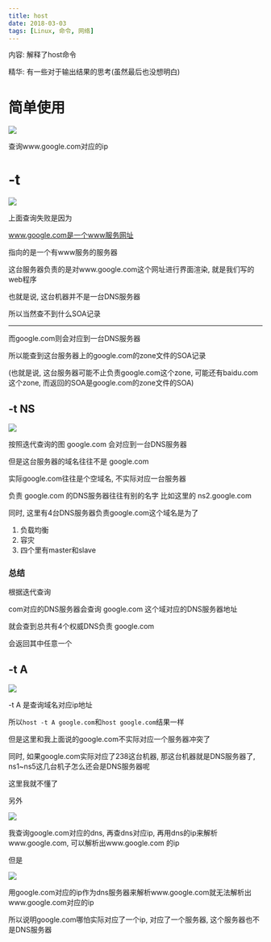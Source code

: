 ```yaml
---
title: host
date: 2018-03-03
tags: [Linux, 命令, 网络]
---
```


内容: 解释了host命令

精华: 有一些对于输出结果的思考(虽然最后也没想明白)

<!-- more -->

# 简单使用

![](http://p1rbtn7qp.bkt.clouddn.com/18-1-30/64839637.jpg)

查询www.google.com对应的ip

# -t

![](http://p1rbtn7qp.bkt.clouddn.com/18-1-30/24057280.jpg)

上面查询失败是因为

www.google.com是一个www服务网址

指向的是一个有www服务的服务器

这台服务器负责的是对www.google.com这个网址进行界面渲染, 就是我们写的web程序

也就是说, 这台机器并不是一台DNS服务器

所以当然查不到什么SOA记录

---

而google.com则会对应到一台DNS服务器

所以能查到这台服务器上的google.com的zone文件的SOA记录

(也就是说, 这台服务器可能不止负责google.com这个zone, 可能还有baidu.com这个zone, 而返回的SOA是google.com的zone文件的SOA)

## -t NS

![](http://p1rbtn7qp.bkt.clouddn.com/18-1-30/85546138.jpg)

按照迭代查询的图 google.com 会对应到一台DNS服务器

但是这台服务器的域名往往不是 google.com

实际google.com往往是个空域名, 不实际对应一台服务器

负责 google.com 的DNS服务器往往有别的名字
比如这里的 ns2.google.com

同时, 这里有4台DNS服务器负责google.com这个域名是为了
1. 负载均衡
2. 容灾
3. 四个里有master和slave
 
### 总结

根据迭代查询

com对应的DNS服务器会查询 google.com 这个域对应的DNS服务器地址

就会查到总共有4个权威DNS负责 google.com

会返回其中任意一个

## -t A

![](http://p1rbtn7qp.bkt.clouddn.com/18-1-30/87160457.jpg)

-t A 是查询域名对应ip地址

所以`host -t A google.com`和`host google.com`结果一样

但是这里和我上面说的google.com不实际对应一个服务器冲突了

同时, 如果google.com实际对应了238这台机器, 那这台机器就是DNS服务器了, ns1~ns5这几台机子怎么还会是DNS服务器呢

这里我就不懂了

另外

![](http://p1rbtn7qp.bkt.clouddn.com/18-1-30/9826825.jpg)

我查询google.com对应的dns, 再查dns对应ip, 再用dns的ip来解析www.google.com, 可以解析出www.google.com 的ip

但是

![](http://p1rbtn7qp.bkt.clouddn.com/18-1-30/74568098.jpg)

用google.com对应的ip作为dns服务器来解析www.google.com就无法解析出www.google.com对应的ip

所以说明google.com哪怕实际对应了一个ip, 对应了一个服务器, 这个服务器也不是DNS服务器
